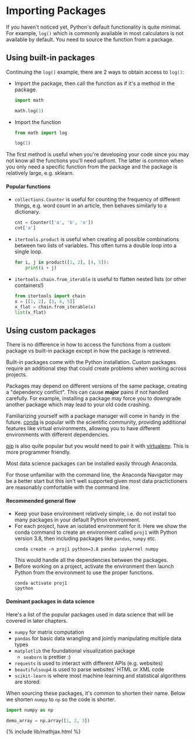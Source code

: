 # Importing Packages

If you haven't noticed yet, Python's default functionality is quite minimal.
For example, `log()` which is commonly available in most calculators is not
available by default. You need to source the function from a package.

## Using built-in packages

Continuing the `log()` example, there are 2 ways to obtain access to `log()`:
- Import the package, then call the function as if it's a method in the package.
  ```python
  import math

  math.log(1)
  ```
- Import the function
  ```python
  from math import log
  
  log(1)
  ```

The first method is useful when you're developing your code since you may not
know all the functions you'll need upfront.
The latter is common when you only need a specific function from the package
and the package is relatively large, e.g. sklearn.

#### Popular functions

- `collections.Counter` is useful for counting the frequency of different things,
  e.g. word count in an article, then behaves similarly to a dictionary.
  ```python
  cnt = Counter(['a', 'b', 'a'])
  cnt['a']
  ```
- `itertools.product` is useful when creating all possible combinations between
  two lists of variables. This often turns a double loop into a single loop.
  ```python
  for i, j in product([1, 2], [4, 5]):
      print(i + j)
  ```
- `itertools.chain.from_iterable` is useful to flatten nested lists (or other
  containers!)
  ```python
  from itertools import chain
  x = [[1, 2], [3, 4, 5]]
  x_flat = chain.from_iterable(x)
  list(x_flat)
  ```

## Using custom packages

There is no difference in how to access the functions from a custom package
vs built-in package except in how the package is retrieved.

Built-in packages come with the Python installation. Custom packages require
an additional step that could create problems when working across projects.

Packages may depend on different versions of the same package,
creating a "dependency conflict". This can cause **major** pains if not handled
carefully. For example, installing a package may force you to downgrade another
package which may lead to your old code crashing.

Familiarizing yourself with a package manager will come in handy in the future.
[conda](https://packaging.python.org/en/latest/key_projects/#conda)
is popular with the scientific community,
providing additional features like virtual environments, allowing you to have
different environments with different dependencies.

[pip](https://packaging.python.org/en/latest/guides/tool-recommendations/)
is also quite popular but you would need to pair it with
[virtualenv](https://packaging.python.org/en/latest/key_projects/#virtualenv).
This is more programmer friendly.

Most data science packages can be installed easily through Anaconda.

For those unfamiliar with the command line, the Anaconda Navigator may be
a better start but this isn't well supported given most data practictioners are
reasonably comfortable with the command line.

#### Recommended general flow

- Keep your base environment relatively simple, i.e. do not install too
  many packages in your default Python environment.
- For each project, have an isolated environment for it. Here we
  show the conda command to create an environment called `proj1` with Python
  version 3.8, then including packages like `pandas`, `numpy` etc.
  ```
  conda create -n proj1 python=3.8 pandas ipykernel numpy
  ```
  This would handle all the dependencies between the packages.
- Before working on a project, activate the environment then launch Python
  from the environment to use the proper functions.
  ```
  conda activate proj1
  ipython
  ```

#### Dominant packages in data science

Here's a list of the popular packages used in data science that will be
covered in later chapters.

- `numpy` for matrix computation
- `pandas` for basic data wrangling and jointly manipulating multiple
  data types
- `matplotlib` the foundational visualization package
  - `seaborn` is prettier :)
- `requests` is used to interact with different APIs (e.g. websites) 
- `beautifulsoup4` is used to parse websites' HTML or XML code
- `scikit-learn` is where most machine learning and statistical algorithms
  are stored.

When sourcing these packages, it's common to shorten their name. Below
we shorten `numpy` to `np` so the code is shorter.
```python
import numpy as np

demo_array = np.array([1, 2, 3])
```

{% include lib/mathjax.html %}

